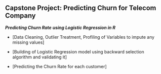 ## Capstone Project: Predicting Churn for Telecom Company
*__Predicting Churn Rate using Logistic Regression in R__*


- [Data Cleaning, Outlier Treatment, Profiling of Variables to impute any missing values]

- [Building of Logistic Regression model using backward selection algorithm and validating it]

- [Predicting the Churn Rate for each customer]
